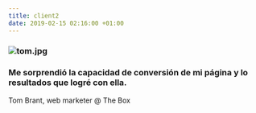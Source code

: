 ```yaml
---
title: client2
date: 2019-02-15 02:16:00 +01:00
---
```


### ![tom.jpg](/uploads/tom.jpg)
### Me sorprendió la capacidad de conversión de mi página y lo resultados que logré con ella.

Tom Brant, web marketer @ The Box